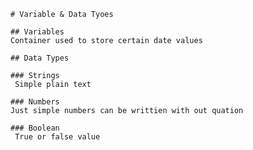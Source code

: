     # Variable & Data Tyoes

    ## Variables
    Container used to store certain date values 
    
    ## Data Types

    ### Strings
     Simple plain text

    ### Numbers
    Just simple numbers can be writtien with out quation 

    ### Boolean
     True or false value